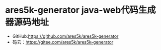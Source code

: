 # ares5k-generator java-web代码生成器源码地址
- GitHub:https://github.com/ares5k/ares5k-generator
- 码云：https://gitee.com/ares5k/ares5k-generator

